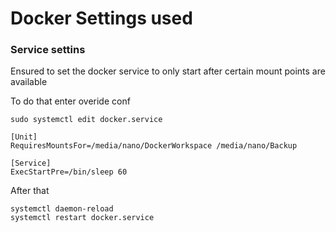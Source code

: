 # Docker Settings used

### Service settins

Ensured to set the docker service to only start after certain mount points are available

To do that enter overide conf
```
sudo systemctl edit docker.service
```

```
[Unit]                                                                                                                                          
RequiresMountsFor=/media/nano/DockerWorkspace /media/nano/Backup

[Service]
ExecStartPre=/bin/sleep 60   
```

After that
```
systemctl daemon-reload 
systemctl restart docker.service
```
